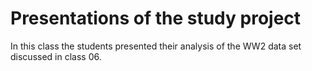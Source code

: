 # Presentations of the study project

In this class the students presented their analysis of the WW2 data set discussed in class 06.
